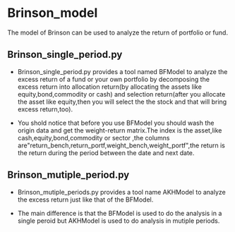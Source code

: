 # Brinson_model
The model of Brinson can be used to analyze the return of portfolio or fund.

## Brinson_single_period.py
* Brinson_single_period.py provides a tool named BFModel to analyze the excess return of a fund or your own portfolio by decomposing the excess return into allocation return(by allocating 
the assets like equity,bond,commodity or cash) and selection return(after you allocate the asset like equity,then you will select the the stock and that will bring excess return,too).

* You shold notice that before you use  BFModel you should wash the origin data and get the weight-return matrix.The index is the asset,like cash,equity,bond,commodity or sector
,the columns are"return_bench,return_portf,weight_bench,weight_portf",the return is the return during the period between the date and next date.

## Brinson_mutiple_period.py
* Brinson_mutiple_periods.py provides a tool name AKHModel to analyze the excess return just like that of the BFModel. 

* The main difference is that the BFModel is used to do the analysis in a single peroid but AKHModel is used to do analysis in mutiple periods.
